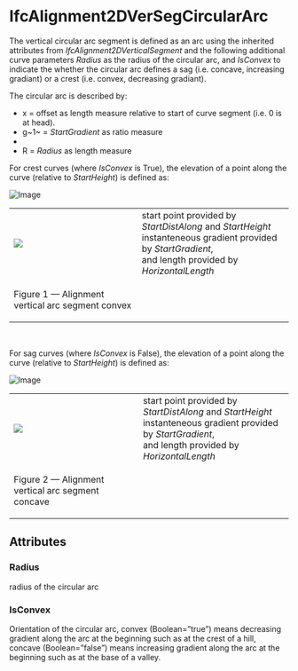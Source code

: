 # IfcAlignment2DVerSegCircularArc

The vertical circular arc segment is defined as an arc using the inherited attributes from _IfcAlignment2DVerticalSegment_ and the following additional curve parameters _Radius_ as the radius of the circular arc, and _IsConvex_ to indicate the whether the circular arc defines a sag (i.e. concave, increasing gradiant) or a crest (i.e. convex, decreasing gradiant).

The circular arc is described by:

* x = offset as length measure relative to start of curve segment (i.e. 0 is at head).
* g~1~ = _StartGradient_ as ratio measure
*  
* R = _Radius_ as length measure

For crest curves (where _IsConvex_ is True), the elevation of a point along the curve (relative to _StartHeight_) is defined as:

![Image](../../../../../../figures/ifcalignment2dversegcirculararc-formula-concave.png)<table>
<tr><td><img src="../../../../../../figures/ifcalignment2dversegcirculararc-convex.png"></td><td style="vertical-align: bottom">start point provided by <i>StartDistAlong</i> and <i>StartHeight</i><br>instanteneous gradient provided by <i>StartGradient</i>, <br>and length provided by <i>HorizontalLength</i></td></tr>
<tr><td><p class="figure">Figure 1 &mdash; Alignment vertical arc segment convex</p></td><td>&nbsp;</td></tr>
</table>

&nbsp;

For sag curves (where _IsConvex_ is False), the elevation of a point along the curve (relative to _StartHeight_) is defined as:

![Image](../../../../../../figures/ifcalignment2dversegcirculararc-formula-convex.png)<table>
<tr><td><img src="../../../../../../figures/ifcalignment2dversegcirculararc-concave.png"></td><td style="vertical-align: bottom">start point provided by <i>StartDistAlong</i> and <i>StartHeight</i><br>instanteneous gradient provided by <i>StartGradient</i>, <br>and length provided by <i>HorizontalLength</i></td></tr>
<tr><td><p class="figure">Figure 2 &mdash; Alignment vertical arc segment concave</p></td><td>&nbsp;</td></tr>
</table>

## Attributes

### Radius
radius of the circular arc

### IsConvex
Orientation of the circular arc, convex (Boolean=”true”) means decreasing gradient along the arc at the beginning such as at the crest of a hill, concave (Boolean=”false”) means increasing gradient along the arc at the beginning such as at the base of a valley.
